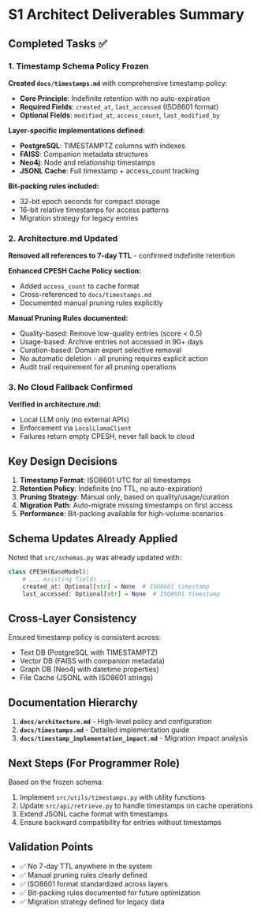 # S1 Architect Deliverables Summary

## Completed Tasks ✅

### 1. Timestamp Schema Policy Frozen

**Created `docs/timestamps.md`** with comprehensive timestamp policy:
- **Core Principle**: Indefinite retention with no auto-expiration
- **Required Fields**: `created_at`, `last_accessed` (ISO8601 format)
- **Optional Fields**: `modified_at`, `access_count`, `last_modified_by`

**Layer-specific implementations defined:**
- **PostgreSQL**: TIMESTAMPTZ columns with indexes
- **FAISS**: Companion metadata structures
- **Neo4j**: Node and relationship timestamps
- **JSONL Cache**: Full timestamp + access_count tracking

**Bit-packing rules included:**
- 32-bit epoch seconds for compact storage
- 16-bit relative timestamps for access patterns
- Migration strategy for legacy entries

### 2. Architecture.md Updated

**Removed all references to 7-day TTL** - confirmed indefinite retention

**Enhanced CPESH Cache Policy section:**
- Added `access_count` to cache format
- Cross-referenced to `docs/timestamps.md`
- Documented manual pruning rules explicitly

**Manual Pruning Rules documented:**
- Quality-based: Remove low-quality entries (score < 0.5)
- Usage-based: Archive entries not accessed in 90+ days
- Curation-based: Domain expert selective removal
- No automatic deletion - all pruning requires explicit action
- Audit trail requirement for all pruning operations

### 3. No Cloud Fallback Confirmed

**Verified in architecture.md:**
- Local LLM only (no external APIs)
- Enforcement via `LocalLlamaClient`
- Failures return empty CPESH, never fall back to cloud

## Key Design Decisions

1. **Timestamp Format**: ISO8601 UTC for all timestamps
2. **Retention Policy**: Indefinite (no TTL, no auto-expiration)
3. **Pruning Strategy**: Manual only, based on quality/usage/curation
4. **Migration Path**: Auto-migrate missing timestamps on first access
5. **Performance**: Bit-packing available for high-volume scenarios

## Schema Updates Already Applied

Noted that `src/schemas.py` was already updated with:
```python
class CPESH(BaseModel):
    # ... existing fields ...
    created_at: Optional[str] = None  # ISO8601 timestamp
    last_accessed: Optional[str] = None  # ISO8601 timestamp
```

## Cross-Layer Consistency

Ensured timestamp policy is consistent across:
- Text DB (PostgreSQL with TIMESTAMPTZ)
- Vector DB (FAISS with companion metadata)
- Graph DB (Neo4j with datetime properties)
- File Cache (JSONL with ISO8601 strings)

## Documentation Hierarchy

1. **`docs/architecture.md`** - High-level policy and configuration
2. **`docs/timestamps.md`** - Detailed implementation guide
3. **`docs/timestamp_implementation_impact.md`** - Migration impact analysis

## Next Steps (For Programmer Role)

Based on the frozen schema:
1. Implement `src/utils/timestamps.py` with utility functions
2. Update `src/api/retrieve.py` to handle timestamps on cache operations
3. Extend JSONL cache format with timestamps
4. Ensure backward compatibility for entries without timestamps

## Validation Points

- ✅ No 7-day TTL anywhere in the system
- ✅ Manual pruning rules clearly defined
- ✅ ISO8601 format standardized across layers
- ✅ Bit-packing rules documented for future optimization
- ✅ Migration strategy defined for legacy data